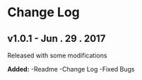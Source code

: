 

# Change Log

## v1.0.1  - Jun . 29 . 2017

Released with some modifications

**Added:**
-Readme
-Change Log
-Fixed Bugs
